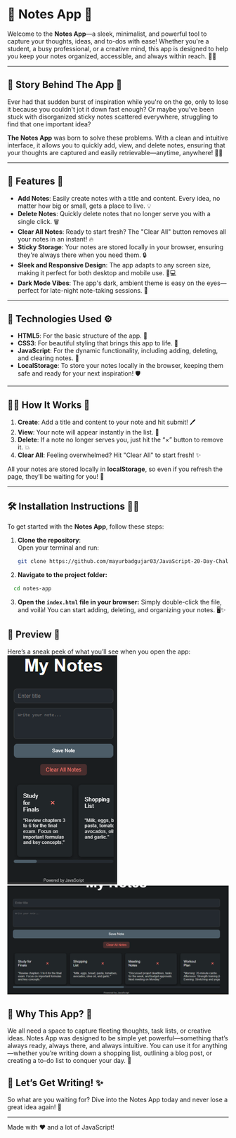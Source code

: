 # 📒 **Notes App** 📝

Welcome to the **Notes App**—a sleek, minimalist, and powerful tool to capture your thoughts, ideas, and to-dos with ease! Whether you're a student, a busy professional, or a creative mind, this app is designed to help you keep your notes organized, accessible, and always within reach. 📱✨

---

## 🌟 **Story Behind The App** 📖

Ever had that sudden burst of inspiration while you're on the go, only to lose it because you couldn't jot it down fast enough? Or maybe you've been stuck with disorganized sticky notes scattered everywhere, struggling to find that one important idea? 

**The Notes App** was born to solve these problems. With a clean and intuitive interface, it allows you to quickly add, view, and delete notes, ensuring that your thoughts are captured and easily retrievable—anytime, anywhere! 🧠✨

---

## 🚀 **Features** 🎉

- **Add Notes**: Easily create notes with a title and content. Every idea, no matter how big or small, gets a place to live. 💡
- **Delete Notes**: Quickly delete notes that no longer serve you with a single click. 🗑️
- **Clear All Notes**: Ready to start fresh? The "Clear All" button removes all your notes in an instant! 🔥
- **Sticky Storage**: Your notes are stored locally in your browser, ensuring they're always there when you need them. 🔒
- **Sleek and Responsive Design**: The app adapts to any screen size, making it perfect for both desktop and mobile use. 📱💻
- **Dark Mode Vibes**: The app's dark, ambient theme is easy on the eyes—perfect for late-night note-taking sessions. 🌙

---

## 🔧 **Technologies Used** ⚙️

- **HTML5**: For the basic structure of the app. 📄
- **CSS3**: For beautiful styling that brings this app to life. 🎨
- **JavaScript**: For the dynamic functionality, including adding, deleting, and clearing notes. 🚀
- **LocalStorage**: To store your notes locally in the browser, keeping them safe and ready for your next inspiration! 🛡️

---

## 🏃‍♂️ **How It Works** 🔄

1. **Create**: Add a title and content to your note and hit submit! 🖊️
2. **View**: Your note will appear instantly in the list. 📑
3. **Delete**: If a note no longer serves you, just hit the “×” button to remove it. 💥
4. **Clear All**: Feeling overwhelmed? Hit "Clear All" to start fresh! ✨

All your notes are stored locally in **localStorage**, so even if you refresh the page, they’ll be waiting for you! 🔄

---

## 🛠️ **Installation Instructions** 👨‍💻

To get started with the **Notes App**, follow these steps:

1. **Clone the repository**:  
   Open your terminal and run:
   ```bash
   git clone https://github.com/mayurbadgujar03/JavaScript-20-Day-Challenge-Building-20-Basic-Projects.git
   ```
2. **Navigate to the project folder:**
  ```bash
    cd notes-app
  ```
3. **Open the ```index.html``` file in your browser:** Simply double-click the file, and voilà! You can start adding, deleting, and organizing your notes. 🖥️✨

## 📸 **Preview** 👀
Here’s a sneak peek of what you’ll see when you open the app:<br />
![App Screenshot](./1.png)<br />
![App Screenshot](./2.png)<br />

## **💖 Why This App? 🧐**
We all need a space to capture fleeting thoughts, task lists, or creative ideas. Notes App was designed to be simple yet powerful—something that’s always ready, always there, and always intuitive. You can use it for anything—whether you’re writing down a shopping list, outlining a blog post, or creating a to-do list to conquer your day. 📅

## **📝 Let’s Get Writing! ✨**
So what are you waiting for? Dive into the Notes App today and never lose a great idea again! 💭

---

Made with ❤️ and a lot of JavaScript!
